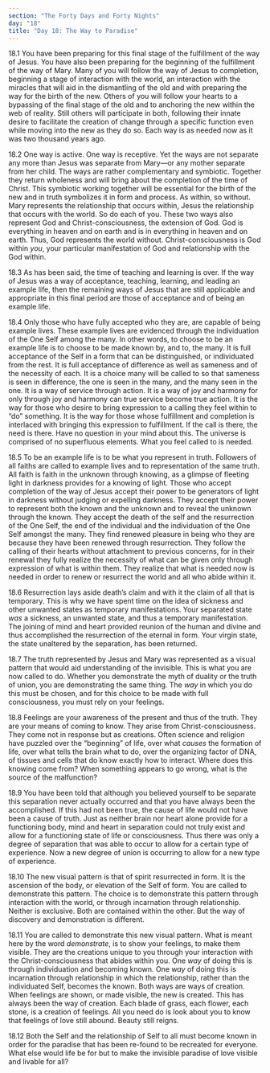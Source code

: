 ```yaml
---
section: "The Forty Days and Forty Nights"
day: "18"
title: "Day 18: The Way to Paradise"
---
```


18.1 You have been preparing for this final stage of the fulfillment of
the way of Jesus. You have also been preparing for the beginning of the
fulfillment of the way of Mary. Many of you will follow the way of Jesus
to completion, beginning a stage of interaction with the world, an
interaction with the miracles that will aid in the dismantling of the
old and with preparing the way for the birth of the new. Others of you
will follow your hearts to a bypassing of the final stage of the old and
to anchoring the new within the web of reality. Still others will
participate in both, following their innate desire to facilitate the
creation of change through a specific function even while moving into
the new as they do so. Each way is as needed now as it was two thousand
years ago. 

18.2 One way is active. One way is receptive. Yet the ways are not
separate any more than Jesus was separate from Mary—or any mother
separate from her child. The ways are rather complementary and
symbiotic. Together they return wholeness and will bring about the
completion of the time of Christ. This symbiotic working together will
be essential for the birth of the new and in truth symbolizes it in form
and process. As within, so without. Mary represents the relationship
that occurs within, Jesus the relationship that occurs with the world.
So do each of you. These two ways also represent God and
Christ-consciousness, the extension of God. God is everything in heaven
and on earth and is in everything in heaven and on earth. Thus, God
represents the world without. Christ-consciousness is God within *you*,
your particular manifestation of God and relationship with the God
within. 

18.3 As has been said, the time of teaching and learning is over.  If
the way of Jesus was a way of acceptance, teaching, learning, and
leading an example life, then the remaining ways of Jesus that are still
applicable and appropriate in this final period are those of acceptance
and of being an example life. 

18.4 Only those who have fully accepted who they are, are capable of
being example lives. These example lives are evidenced through the
individuation of the One Self among the many. In other words, to choose
to be an example life is to choose to be made known by, and to, the
many. It is full acceptance of the Self in a form that can be
distinguished, or individuated from the rest. It is full acceptance of
difference as well as sameness and of the necessity of each. It is a
choice many will be called to so that sameness is seen in difference,
the one is seen in the many, and the many seen in the one.  It is a way
of service through action. It is a way of joy and harmony for only
through joy and harmony can true service become true action. It is the
way for those who desire to bring expression to a calling they feel
within to “do” something. It is the way for those whose fulfillment and
completion is interlaced with bringing this expression to fulfillment.
If the call is there, the need is there. Have no question in your mind
about this. The universe is comprised of no superfluous elements. What
you feel called to is needed. 

18.5 To be an example life is to be what you represent in truth.
Followers of all faiths are called to example lives and to
representation of the same truth. All faith is faith in the unknown
through knowing, as a glimpse of fleeting light in darkness provides for
a knowing of light. Those who accept completion of the way of Jesus
accept their power to be generators of light in darkness without judging
or expelling darkness. They accept their power to represent both the
known and the unknown and to reveal the unknown through the known. They
accept the death of the self and the resurrection of the One Self, the
end of the individual and the individuation of the One Self amongst the
many. They find renewed pleasure in being who they are because they have
been renewed through resurrection. They follow the calling of their
hearts without attachment to previous concerns, for in their renewal
they fully realize the necessity of what can be given only through
expression of what is within them. They realize that what is needed now
is needed in order to renew or resurrect the world and all who abide
within it. 

18.6 Resurrection lays aside death’s claim and with it the claim of all
that is temporary.  This is why we have spent time on the idea of
sickness and other unwanted states as temporary manifestations. Your
separated state *was* a sickness, an unwanted state, and thus a temporary
manifestation. The joining of mind and heart provided reunion of the
human and divine and thus accomplished the resurrection of the eternal
in form. Your virgin state, the state unaltered by the separation, has
been returned. 

18.7 The truth represented by Jesus and Mary was represented as a visual
pattern that would aid understanding of the invisible. This is what you
are now called to do. Whether you demonstrate the myth of duality or the
truth of union, you are demonstrating the same thing. The *way* in which
you do this must be chosen, and for this choice to be made with full
consciousness, you must rely on your feelings. 

18.8 Feelings are your awareness of the present and thus of the truth.
They are your means of coming to know. They arise from
Christ-consciousness. They come not in response but as creations. Often
science and religion have puzzled over the “beginning” of life, over
what *causes* the formation of life, over what tells the brain what to do,
over the organizing factor of DNA, of tissues and cells that do know
exactly how to interact. Where does this knowing come from? When
something appears to go wrong, what is the source of the malfunction? 

18.9 You have been told that although you believed yourself to be
separate this separation never actually occurred and that you have
always been the accomplished. If this had not been true, the cause of
life would not have been a cause of truth. Just as neither brain nor
heart alone provide for a functioning body, mind and heart in separation
could not truly exist and allow for a functioning state of life or
consciousness. Thus there was only a degree of separation that was able
to occur to allow for a certain type of experience. Now a new degree of
union is occurring to allow for a new type of experience. 

18.10 The new visual pattern is that of spirit resurrected in form. It
is the ascension of the body, or elevation of the Self of form. You are
called to demonstrate this pattern. The choice is to demonstrate this
pattern through interaction with the world, or through incarnation
through relationship. Neither is exclusive. Both are contained within
the other. But the way of discovery and demonstration is different. 

18.11 You are called to demonstrate this new visual pattern. What is
meant here by the word *demonstrate*, is to show your feelings, to make
them visible. They are the creations unique to you through your
interaction with the Christ-consciousness that abides within you. One
*way* of doing this is through individuation and becoming known. One *way*
of doing this is incarnation through relationship in which the
relationship, rather than the individuated Self, becomes the known. Both
ways are ways of creation. When feelings are shown, or made visible, the
new is created. This has always been the way of creation.  Each blade of
grass, each flower, each stone, is a creation of feelings.  All you need
do is look about you to know that feelings of love still abound. Beauty
still reigns. 

18.12 Both the Self and the relationship of Self to all must become
known in order for the paradise that has been re-found to be recreated
for everyone. What else would life be for but to make the invisible
paradise of love visible and livable for all?

